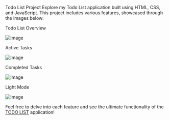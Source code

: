 Todo List Project
Explore my Todo List application built using HTML, CSS, and JavaScript. This project includes various features, showcased through the images below:

Todo List Overview

![image](https://github.com/user-attachments/assets/76d4ae50-dc27-4efe-a887-f2928d8a305e)

Active Tasks

![image](https://github.com/user-attachments/assets/3ab66860-b735-4d9e-af09-174d17527858)

Completed Tasks

![image](https://github.com/user-attachments/assets/37a66583-1e26-46de-a093-b654d7ad67db)

Light Mode

![image](https://github.com/user-attachments/assets/b3737a15-f353-4e8a-97c9-074ee6bce934)

Feel free to delve into each feature and see the ultimate functionality of the [TODO LIST](https://todolistnet.netlify.app/) application!


